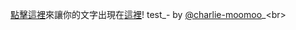 [點擊這裡](https://github.com/charlie-moomoo/textboard/issues/new?title=<把這裡替換成你的文字！>&body=按下`Submit%20new%20issue`!)來讓你的文字出現在[這裡](https://github.com/charlie-moomoo/textboard/blob/main/words.txt)!
test_- by [@charlie-moomoo](https://github.com/charlie-moomoo)_\<br\>
